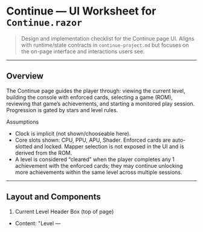 # Continue — UI Worksheet for `Continue.razor`

> Design and implementation checklist for the Continue page UI. Aligns with runtime/state contracts in `continue-project.md` but focuses on the on-page interface and interactions users see.

---

## Overview

The Continue page guides the player through: viewing the current level, building the console with enforced cards, selecting a game (ROM), reviewing that game’s achievements, and starting a monitored play session. Progression is gated by stars and level rules.

Assumptions
- Clock is implicit (not shown/chooseable here).
- Core slots shown: CPU, PPU, APU, Shader. Enforced cards are auto-slotted and locked. Mapper selection is not exposed in the UI and is derived from the ROM.
- A level is considered “cleared” when the player completes any 1 achievement with the enforced cards; they may continue unlocking more achievements within the same level across multiple sessions.

---

## Layout and Components

1) Current Level Header Box (top of page)
- Content: "Level <number> — <Title>"
- Enforced Cards: textual list of the enforced/required cards for the level (e.g., CPU_X, PPU_Y, APU_Z, MAPPER_N).
  - Each enforced card name is clickable; clicking opens a full-screen modal with a zoomed representation of that card. The screen behind is darkened until close.
- Level Clear State: shows a status chip/badge: "Cleared" or "Not Cleared" for the current level.
  - Definition: Cleared if the player has completed any 1 achievement while using the enforced cards for this level.
  - Resets to Not Cleared upon advancing to the next level.
- CTA under the header box: "Go to next level (5 stars)" button.
  - Disabled if the player lacks the required stars for the current level’s threshold.

2) Core Selector (2x2 grid)
- Shows four slots: CPU, PPU, APU, Shader. The Clock is omitted.
- Each slot is displayed as a card (empty state text: "Select a CPU Core" / "Select a PPU Core" / etc.).
- Enforced cards appear pre-slotted in their corresponding slots, grayed-out, with a white Lock icon overlay. They are not removable or editable for this level.
- Non-enforced slots are player-selectable; clicking opens a picker to choose from owned/inventory cards of the matching type.
- On level advance, non-enforced slots reset to empty. Enforced slots update to the next level’s enforced cards.

3) Game (ROM) Selector
- ROM list table from continue-db with columns:
  - Title, Compat (Yes/No), Stars (completed/total). Subtitle and notes may display if available.
- Controls: "Only show compatible" filter, text search, and an Import button that opens an import modal (supports Browse and drag & drop of .nes files).
- Non-compatible entries render disabled and are not selectable for progression.
- Selecting a game updates the Achievements panel summary below.

4) Achievements Panel
- Shows a summary for the selected game: completed/total count. Full list view is planned but not yet implemented on this page.
- For the next session, the engine will sample 5 uncompleted achievements (engine wiring pending).

5) Session CTA
- Button: "Start the game".
  - Present and disabled until build is valid (all required slots, including Shader) and a compatible game is selected with > 0 achievements.
  - Click action not yet wired to engine; enabling conditions follow current UI checks.

---

## Interaction Details

Modal for Card Zoom
- Trigger: click any enforced card name in the header box.
- Behavior: full-screen overlay with darkened backdrop; shows a large card visual with card title, type, and metadata; close via [X] or backdrop click.

Level Clear Indicator
- Reads from Save: a transient per-level flag computed by checking if at least one achievement was unlocked while this level’s enforced cards were active.
- On advancing to next level, the clear indicator resets for the new current level.

Start/Next Buttons
- Start the game: becomes enabled when build constraints are satisfied and a compatible game with achievements is selected (UI only; engine hook TBD).
- Go to next level: enabled when `save.stars >= currentLevel.requiredStars`. The UI shows the star requirement on the button.

Achievement Progress Within a Level
- The player can unlock multiple achievements over multiple sessions while remaining on the same level. The level’s clear condition (any 1) is simply the minimum threshold to consider it cleared; unlocking more is allowed and contributes stars.

---

## Data & Bindings

- Current Level: `save.Level`, display paired `levels` content from continue-db (title, requiredCards, requiredStars).
- Enforced Cards: `level.requiredCards` mapped to their types (CPU/PPU/APU/Shader) and slotted automatically. CLOCK is ignored in the header chips.
- Locked State: enforced slots are non-interactive; display lock overlay; chip click opens zoom modal.
- Inventory Cards: owned IDs per domain (CPU/PPU/APU/Shader) populate simple pickers.
- ROMs/Achievements: read from continue-db tables; aggregate per-game total and completed (from `save.Achievements`).
- Achievements UI: summary only (completed/total) for now.
- Cleared Flag: currently a placeholder derived from total stars > 0; per-level attribution TBD.

---

## Acceptance Checklist (Tasks with Subtasks)

Top Header Box
- [x] Render current level number and title
- [x] Render enforced cards as clickable chips
  - [x] Click → open full-screen modal with zoomed card
  - [x] Backdrop darkens; backdrop click closes (ESC TBD)
- [x] Show level clear status chip (Cleared/Not Cleared)
  - [ ] Compute from save + per-level session unlock history (currently placeholder: any stars > 0)
  - [x] Reset on level advance
- [x] "Go to next level" button with star requirement
  - [x] Disable if `stars < requiredStars`
  - [x] On click → advance level, grant stub rewards (FMC), reset selections

Core Selector (2x2 Grid)
- [x] Layout four slots (CPU, PPU, APU, Shader)
- [x] Auto-slot enforced cards; gray-out + Lock overlay
- [x] Empty slot copy: "Select a <Type> Core"
- [x] Slot picker for non-enforced slots (simple cycle from owned list)
- [x] Reset non-enforced slots on level change
- [x] Clock omitted

Game (ROM) Selector
- [x] List ROM entries with Title/Compat/Stars
- [x] Filter toggle for compatible only and text search
- [x] Disabled state for incompatible (no-achievement) games
- [x] Import modal (Browse + drag & drop), saves ROM and inserts minimal game record
- [x] Selecting a game updates the Achievements summary

Achievements Panel
- [x] Show counts (completed/total) for selected game
- [ ] Full list of achievements (planned)

Session CTA
- [x] "Start the game" button present
  - [x] Disabled until build is valid (includes Shader) and a compatible game is selected
  - [ ] Click wiring to start session and assign 5 random achievements

State/Rules Wiring
- [x] Bind `save.Level`, stars (via `save.Achievements.Count`), and level data from continue-db
- [ ] Derive clear flag per-level (placeholder in place)
- [x] Update inventory on level advance (stub FMC grant for CPU/PPU/APU)
- [ ] Persist slot selections between visits (not yet)

Accessibility & UX
- [ ] Keyboard navigation & focus states for all interactive elements
- [ ] Modal focus trap and ESC to close
- [x] Lock overlay uses aria-hidden and tooltip; non-interactive overlay
- [x] Responsive layout (header, grid, lists)

---

## Edge Cases
- No compatible ROMs: ROM selector shows an empty state with guidance to add ROMs or import DB.
- Selected game has zero achievements: row disabled with tooltip; cannot start.
- Inventory lacks optional cores: slot picker falls back to default where possible.
- Emulator/session abort: return from session leaves page state intact; clear flag unaffected.

---

## Minimal Visual Wireframe (ASCII)

[ Level N — Title                         (Cleared|Not Cleared) ]
[ Enforced: CPU_X • PPU_Y • APU_Z • MAPPER_N ]  [Go to next level (5 stars)]

[ CPU Slot ]  [ PPU Slot ]
[ APU Slot ]  [ Shader Slot ]

[ ROM List / Manager Table .................................... ]

[ Achievements for Selected Game ............................... ]
- [ ] Achievement A
- [x] Achievement B (completed)
...

[ Start the game ]

---

## Definition of Done (UI scope)
- [ ] All acceptance items above checked
- [ ] Integrated with workflow engine events (start/assign/stop)
- [ ] Save/load reflects clear state and star thresholds accurately (per-level clear attribution)
- [x] Light smoke test across desktop and mobile breakpoints (CSS and modal render)
